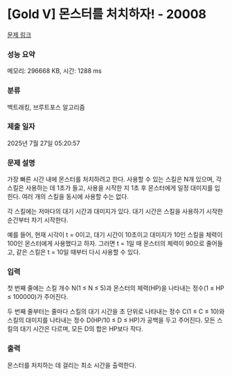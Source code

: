 # [Gold V] 몬스터를 처치하자! - 20008 

[문제 링크](https://www.acmicpc.net/problem/20008) 

### 성능 요약

메모리: 296668 KB, 시간: 1288 ms

### 분류

백트래킹, 브루트포스 알고리즘

### 제출 일자

2025년 7월 27일 05:20:57

### 문제 설명

<p>가장 빠른 시간 내에 몬스터를 처치하려고 한다. 사용할 수 있는 스킬은 N개 있으며, 각 스킬은 사용하는 데 1초가 들고, 사용을 시작한 지 1초 후 몬스터에게 일정 대미지를 입힌다. 여러 개의 스킬을 동시에 사용할 수는 없다.</p>

<p>각 스킬에는 저마다의 대기 시간과 대미지가 있다. 대기 시간은 스킬을 사용하기 시작한 순간부터 차기 시작한다.</p>

<p>예를 들어, 현재 시각이 t = 0이고, 대기 시간이 10초이고 대미지가 10인 스킬을 체력이 100인 몬스터에게 사용했다고 하자. 그러면 t = 1일 때 몬스터의 체력이 90으로 줄어들고, 같은 스킬은 t = 10일 때부터 다시 사용할 수 있다.</p>

### 입력 

 <p>첫 번째 줄에는 스킬 개수 N(1 ≤ N ≤ 5)과 몬스터의 체력(HP)을 나타내는 정수(1 ≤ HP ≤ 100000)가 주어진다.</p>

<p>두 번째 줄부터는 줄마다 스킬의 대기 시간을 초 단위로 나타내는 정수 C(1 ≤ C ≤ 10)와 스킬의 대미지를 나타내는 정수 D(HP/10 ≤ D ≤ HP)가 공백을 두고 주어진다. 모든 스킬의 대기 시간은 다르며, 모든 D의 합은 HP보다 작다.</p>

### 출력 

 <p>몬스터를 처치하는 데 걸리는 최소 시간을 출력한다.</p>

